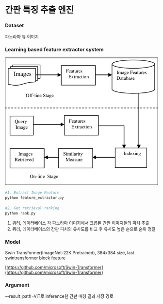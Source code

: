 # 간판 특징 추출 엔진

### Dataset

파노라마 뷰 이미지 

### Learning based feature extractor s**ystem**

![Image_Retrieval_System](./imgs/image_retrieval_system.png)

```bash
#1. Extract Image Feature
python feature_extractor.py

#2. Get retrieval ranking
python rank.py
```

1. 쿼리, 데이터베이스 각 파노라마 이미지에서 크롭된 간판 이미지들의 피처 추출
2. 쿼리, 데이터베이스의 간판 피처의 유사도를 비교 후 유사도 높은 순으로 순위 정렬

### Model

Swin Transformer(ImageNet-22K Pretrained), 384x384 size, last swintransformer block feature 

[https://github.com/microsoft/Swin-Transformer](https://github.com/microsoft/Swin-Transformer)

### Argument

--result_path=ViT로 inference한 간판 매칭 결과 저장 경로

